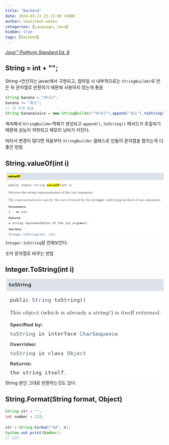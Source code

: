 ```yaml
---
title: "Backend"
date: 2024-03-11 23:15:00 +0900
author: newticket-wonka
categories: [Lauguage, Java]
hidden: true
tags: [backend]
---
```


[_Java™ Platform Standard Ed. 8_](https://docs.oracle.com/javase/8/docs/api/)

## String = int + "";

String `+`연산자는 javac에서 구현되고, 컴파일 시 내부적으로는 `StringBuilder`로 만든 뒤 문자열로 반환하기 때문에 사용하지 않는게 좋음

```java
String banana = "바나나";
banana += "쥬스";
// 위 아래 동일
String bananaJuice = new StringBuilder("바나나").append("쥬스").toString();
```

계속해서 `StringBuilder`객체가 생성되고 `append()`, `toString()` 메서드가 호출되기 때문에 성능이 저하되고 메모리 낭비가 커진다.

따라서 변경이 많다면 처음부터 `StringBuilder` 클래스로 만들어 문자열을 합치는게 더 좋은 방법

## String.valueOf(int i)

![String value of](/assets/img/24-03-11/string-value-of.png)
`Integer.toString`랑 친해보인다.

숫자 문자열로 바꾸는 방법

## Integer.ToString(int i)

![String to String](/assets/img/24-03-11/string-to-string.png)
String 본인 그대로 반환하는것도 있다.

## String.Format(String format, Object)

```java
String str = "";
int number = 123;

str = String.Format("%d", n);
System.out.print(Number);
// 123
```
